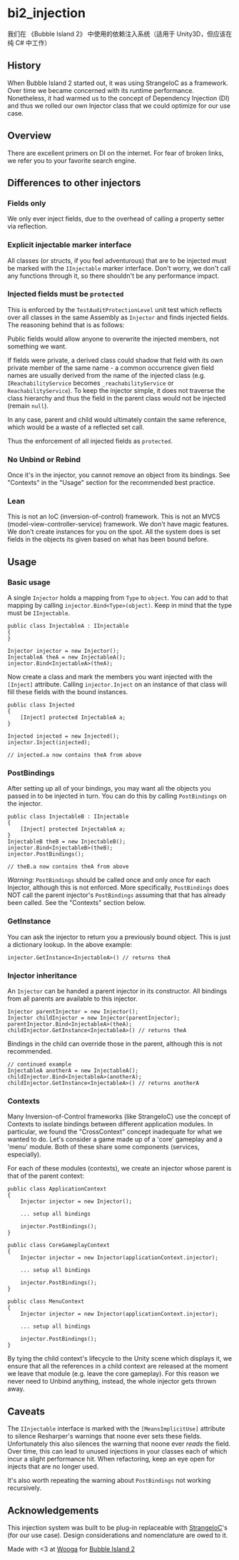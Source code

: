 # bi2_injection
我们在 《Bubble Island 2》 中使用的依赖注入系统（适用于 Unity3D，但应该在纯 C# 中工作）

## History

When Bubble Island 2 started out, it was using StrangeIoC as a framework. Over time we became concerned with its runtime performance. Nonetheless, it had warmed us to the concept of Dependency Injection (DI) and thus we rolled our own Injector class that we could optimize for our use case.

## Overview

There are excellent primers on DI on the internet. For fear of broken links, we refer you to your favorite search engine.

## Differences to other injectors

### Fields only
We only ever inject fields, due to the overhead of calling a property setter via reflection.

### Explicit injectable marker interface
All classes (or structs, if you feel adventurous) that are to be injected must be marked with the `IInjectable` marker interface. Don't worry, we don't call any functions through it, so there shouldn't be any performance impact.

### Injected fields must be `protected`
This is enforced by the `TestAuditProtectionLevel` unit test which reflects over all classes in the same Assembly as `Injector` and finds injected fields. The reasoning behind that is as follows:

Public fields would allow anyone to overwrite the injected members, not something we want.

If fields were private, a derived class could shadow that field with its own private member of the same name - a common occurrence given field names are usually derived from the name of the injected class (e.g. `IReachabilityService` becomes `_reachabilityService` or `ReachabilityService`). To keep the injector simple, it does not traverse the class hierarchy and thus the field in the parent class would not be injected (remain `null`).

In any case, parent and child would ultimately contain the same reference, which would be a waste of a reflected set call.

Thus the enforcement of all injected fields as `protected`.

### No Unbind or Rebind
Once it's in the injector, you cannot remove an object from its bindings. See "Contexts" in the "Usage" section for the recommended best practice.

### Lean
This is not an IoC (inversion-of-control) framework. This is not an MVCS (model-view-controller-service) framework. We don't have magic features. We don't create instances for you on the spot. All the system does is set fields in the objects its given based on what has been bound before.

## Usage

### Basic usage

A single `Injector` holds a mapping from `Type` to `object`. You can add to that mapping by calling `injector.Bind<Type>(object)`. Keep in mind that the type must be `IInjectable`.

```
public class InjectableA : IInjectable
{
}

Injector injector = new Injector();
InjectableA theA = new InjectableA();
injector.Bind<InjectableA>(theA);
```

Now create a class and mark the members you want injected with the `[Inject]` attribute. Calling `injector.Inject` on an instance of that class will fill these fields with the bound instances.

```
public class Injected
{
	[Inject] protected InjectableA a;
}

Injected injected = new Injected();
injector.Inject(injected);

// injected.a now contains theA from above

```

### PostBindings

After setting up all of your bindings, you may want all the objects you passed in to be injected in turn. You can do this by calling `PostBindings` on the injector.

```
public class InjectableB : IInjectable
{
	[Inject] protected InjectableA a;
}
InjectableB theB = new InjectableB();
injector.Bind<InjectableB>(theB);
injector.PostBindings();

// theB.a now contains theA from above
```

*Warning:* `PostBindings` should be called once and only once for each Injector, although this is not enforced. More specifically, `PostBindings` does NOT call the parent injector's `PostBindings` assuming that that has already been called. See the "Contexts" section below.

### GetInstance

You can ask the injector to return you a previously bound object. This is just a dictionary lookup. In the above example:

```
injector.GetInstance<InjectableA>() // returns theA
```

### Injector inheritance

An `Injector` can be handed a parent injector in its constructor. All bindings from all parents are available to this injector.

```
Injector parentInjector = new Injector();
Injector childInjector = new Injector(parentInjector);
parentInjector.Bind<InjectableA>(theA);
childInjector.GetInstance<InjectableA>() // returns theA
```

Bindings in the child can override those in the parent, although this is not recommended.

```
// continued example
InjectableA anotherA = new InjectableA();
childInjector.Bind<InjectableA>(anotherA);
childInjector.GetInstance<InjectableA>() // returns anotherA
```

### Contexts

Many Inversion-of-Control frameworks (like StrangeIoC) use the concept of Contexts to isolate bindings between different application modules. In particular, we found the "CrossContext" concept inadequate for what we wanted to do. Let's consider a game made up of a 'core' gameplay and a 'menu' module. Both of these share some components (services, especially).

For each of these modules (contexts), we create an injector whose parent is that of the parent context:

```
public class ApplicationContext
{
	Injector injector = new Injector();

	... setup all bindings

	injector.PostBindings();
}

public class CoreGameplayContext
{
	Injector injector = new Injector(applicationContext.injector);

	... setup all bindings

	injector.PostBindings();
}

public class MenuContext
{
	Injector injector = new Injector(applicationContext.injector);

	... setup all bindings

	injector.PostBindings();
}
```

By tying the child context's lifecycle to the Unity scene which displays it, we ensure that all the references in a child context are released at the moment we leave that module (e.g. leave the core gameplay). For this reason we never need to Unbind anything, instead, the whole injector gets thrown away.

## Caveats

The `IInjectable` interface is marked with the `[MeansImplicitUse]` attribute to silence Resharper's warnings that noone ever sets these fields. Unfortunately this also silences the warning that noone ever *reads* the field. Over time, this can lead to unused injections in your classes each of which incur a slight performance hit. When refactoring, keep an eye open for injects that are no longer used.

It's also worth repeating the warning about `PostBindings` not working recursively.

## Acknowledgements

This injection system was built to be plug-in replaceable with [StrangeIoC](http://strangeioc.github.io/strangeioc/)'s (for our use case). Design considerations and nomenclature are owed to it.

Made with <3 at [Wooga](https://www.wooga.com) for [Bubble Island 2](https://www.wooga.com/games/bubble-island/)

